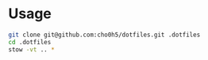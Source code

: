 # Usage
```sh
git clone git@github.com:cho0h5/dotfiles.git .dotfiles
cd .dotfiles
stow -vt .. *
```
